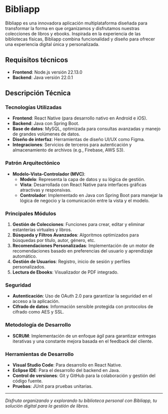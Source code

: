 # Bibliapp

Bibliapp es una innovadora aplicación multiplataforma diseñada para transformar la forma en que organizamos y disfrutamos nuestras colecciones de libros y ebooks. Inspirada en la experiencia de las bibliotecas físicas, Bibliapp combina funcionalidad y diseño para ofrecer una experiencia digital única y personalizada.

## Requisitos técnicos
- **Frontend**: Node.js versión 22.13.0
- **Backend**: Java versión 22.0.1

## Descripción Técnica

### Tecnologías Utilizadas

- **Frontend**: React Native (para desarrollo nativo en Android e iOS).
- **Backend**: Java con Spring Boot.
- **Base de datos**: MySQL, optimizada para consultas avanzadas y manejo de grandes volúmenes de datos.
- **Diseño de interfaz**: Herramientas de diseño UI/UX como Figma.
- **Integraciones**: Servicios de terceros para autenticación y almacenamiento de archivos (e.g., Firebase, AWS S3).

### Patrón Arquitectónico

- **Modelo-Vista-Controlador (MVC)**:
  - **Modelo**: Representa la capa de datos y su lógica de gestión.
  - **Vista**: Desarrollada con React Native para interfaces gráficas atractivas y responsivas.
  - **Controlador**: Implementado en Java con Spring Boot para manejar la lógica de negocio y la comunicación entre la vista y el modelo.

### Principales Módulos

1. **Gestión de Colecciones**: Funciones para crear, editar y eliminar estanterías virtuales y libros.
2. **Búsqueda y Filtros Avanzados**: Algoritmos optimizados para búsquedas por título, autor, género, etc.
3. **Recomendaciones Personalizadas**: Implementación de un motor de recomendaciones basado en preferencias del usuario y aprendizaje automático.
4. **Gestión de Usuarios**: Registro, inicio de sesión y perfiles personalizados.
5. **Lectura de Ebooks**: Visualizador de PDF integrado.

### Seguridad

- **Autenticación**: Uso de OAuth 2.0 para garantizar la seguridad en el acceso a la aplicación.
- **Cifrado de datos**: Información sensible protegida con protocolos de cifrado como AES y SSL.

### Metodología de Desarrollo

- **SCRUM**: Implementación de un enfoque ágil para garantizar entregas iterativas y una constante mejora basada en el feedback del cliente.

### Herramientas de Desarrollo

- **Visual Studio Code**: Para desarrollo en React Native.
- **Eclipse IDE**: Para el desarrollo del backend en Java.
- **Control de versiones**: Git y GitHub para la colaboración y gestión del código fuente.
- **Pruebas**: JUnit para pruebas unitarias.

---

_Disfruta organizando y explorando tu biblioteca personal con Bibliapp, tu solución digital para la gestión de libros._
